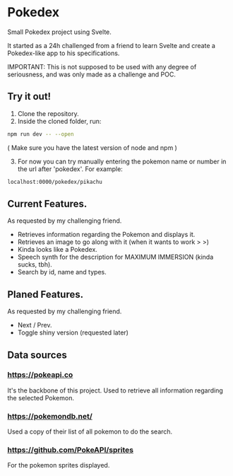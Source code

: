 # Pokedex

Small Pokedex project using Svelte.

It started as a 24h challenged from a friend to learn Svelte and create a Pokedex-like app to his specifications.

IMPORTANT: This is not supposed to be used with any degree of seriousness, and was only made as a challenge and POC.

## Try it out!

1. Clone the repository.
2. Inside the cloned folder, run:

```bash
npm run dev -- --open
```

( Make sure you have the latest version of node and npm )

3. For now you can try manually entering the pokemon name or number in the url after 'pokedex'. For example:

```bash
localhost:0000/pokedex/pikachu
```

## Current Features.

As requested by my challenging friend.

- Retrieves information regarding the Pokemon and displays it.
- Retrieves an image to go along with it (when it wants to work > >)
- Kinda looks like a Pokedex.
- Speech synth for the description for MAXIMUM IMMERSION (kinda sucks, tbh).
- Search by id, name and types.

## Planed Features.

As requested by my challenging friend.

- Next / Prev.
- Toggle shiny version (requested later)

## Data sources

### https://pokeapi.co

It's the backbone of this project. Used to retrieve all information regarding the selected Pokemon.

### https://pokemondb.net/

Used a copy of their list of all pokemon to do the search.

### https://github.com/PokeAPI/sprites

For the pokemon sprites displayed.
